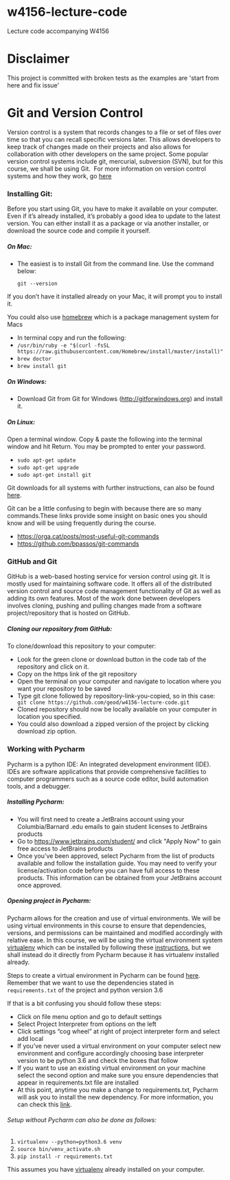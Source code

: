 # w4156-lecture-code

Lecture code accompanying W4156

# Disclaimer

This project is committed with broken tests as the examples are 'start from here and fix issue'

# Git and Version Control
Version control is a system that records changes to a file or set of files over time so that you can recall specific versions later. This allows developers to keep track of changes made on their projects and also allows for collaboration with other developers on the same project. Some popular version control systems include git, mercurial, subversion (SVN), but for this course, we shall be using Git.  For more information on version control systems and how they work, go [here](https://git-scm.com/book/en/v2/Getting-Started-About-Version-Control)

### Installing Git:
Before you start using Git, you have to make it available on your computer. Even if it’s already installed, it’s probably a good idea to update to the latest version. You can either install it as a package or via another installer, or download the source code and compile it yourself.

##### On Mac:
- The easiest is to install Git from the command line. Use the command below:

    `git --version`

If you don’t have it installed already on your Mac, it will prompt you to install it.

You could also use [homebrew](https://brew.sh) which is a package management system for Macs
- In terminal copy and run the following:  
- `/usr/bin/ruby -e "$(curl -fsSL https://raw.githubusercontent.com/Homebrew/install/master/install)"`
- `brew doctor`
- `brew install git`

##### On Windows:
- Download Git from Git for Windows (http://gitforwindows.org) and install it.

##### On Linux:
Open a terminal window. Copy & paste the following into the terminal window and hit Return. You may be prompted to enter your password.
- `sudo apt-get update`
- `sudo apt-get upgrade`
- `sudo apt-get install git`

Git downloads for all systems with further instructions, can also be found [here](https://git-scm.com/downloads).

Git can be a little confusing to begin with because there are so many commands.These links provide some insight on basic ones you should know and will be using frequently during the course.
 - https://orga.cat/posts/most-useful-git-commands
 - https://github.com/bpassos/git-commands


### GitHub and Git 
GitHub is a web-based hosting service for version control using git. It is mostly used for maintaining software code. It offers all of the distributed version control and source code management functionality of Git as well as adding its own features. Most of the work done between developers involves cloning, pushing and pulling changes made from a software project/repository that is hosted on GitHub.

##### Cloning our repository from GitHub:
To clone/download this repository to  your computer:
- Look for the green clone or download button in the code tab of the repository and click on it.
- Copy on the https link of the git repository
- Open the terminal on your computer and navigate to location where you want your repository to be saved
- Type git clone followed by repository-link-you-copied, so in this case:
` git clone https://github.com/geod/w4156-lecture-code.git`
- Cloned repository should now be locally available on your computer in location you specified.
- You could also download a zipped version of the project by clicking download zip option.

### Working with Pycharm
Pycharm is a python IDE: An integrated development environment (IDE). IDEs are software applications that provide comprehensive facilities to computer programmers such as a source code editor, build automation tools, and a debugger.

##### Installing Pycharm:
- You will first need to create a JetBrains account using your Columbia/Barnard .edu emails to gain student licenses to JetBrains products
- Go to https://www.jetbrains.com/student/ and click "Apply Now" to gain free access to JetBrains products
- Once you’ve been approved, select Pycharm from the list of products available and follow the installation guide. You may need to verify your license/activation code before you can have full access to these products. This information can be obtained from your JetBrains account once approved.

##### Opening project in Pycharm:
Pycharm allows for the creation and use of virtual environments. We will be using virtual environments in this course to ensure that dependencies, versions, and permissions can be maintained and modified accordingly with relative ease. In this course, we will be using the virtual environment system [virtualenv](https://virtualenv.pypa.io/en/stable/) which can be installed by following these [instructions](https://virtualenv.pypa.io/en/stable/installation/), but we shall instead do it directly from Pycharm because it has virtualenv installed already.

Steps to create a virtual environment in Pycharm can be found [here](https://www.jetbrains.com/help/pycharm/configuring-python-interpreter.html). Remember that we want to use the dependencies stated in `requirements.txt` of the project and python version 3.6

If that is a bit confusing you should follow these steps:
- Click on file menu option and go to default settings
- Select Project Interpreter from options on the left
- Click settings “cog wheel” at right of project interpreter form and select add local
- If you’ve never used a virtual environment on your computer select new environment and configure accordingly choosing base interpreter version to be python 3.6 and check the boxes that follow
- If you want to use an existing virtual environment on your machine select the second option and make sure you ensure dependencies that appear in requirements.txt file are installed
- At this point, anytime you make a change to requirements.txt, Pycharm will ask you to install the new dependency. For more information, you can check this [link](https://www.jetbrains.com/help/pycharm/creating-requirement-files.html).

###### Setup without Pycharm can also be done as follows:
1. `virtualenv --python=python3.6 venv`
2. `source bin/venv_activate.sh`
3. `pip install -r requirements.txt`

This assumes you have [virtualenv](https://virtualenv.pypa.io/en/stable/installation/) already installed on your computer.
